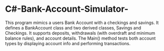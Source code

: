 # C#-Bank-Account-Simulator-
This program mimics a users Bank Account with a checkings and savings. It defines a BankAccount class and two derived classes, Savings and Checkings. It supports deposits, withdrawals (with overdraft and minimum balance rules), and account details. The Main() method tests both account types by displaying account info and performing transactions.
